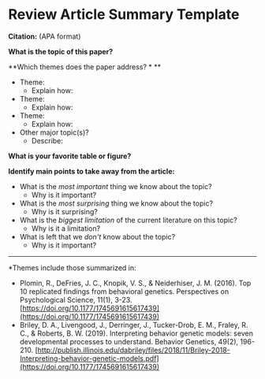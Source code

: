 # Review Article Summary Template

**Citation:** (APA format)

**What is the topic of this paper?**

**Which themes does the paper address? * **

* Theme:
    * Explain how:
* Theme:
    * Explain how:
* Theme:
    * Explain how:
* Other major topic(s)?
    * Describe:

**What is your favorite table or figure?** 

**Identify main points to take away from the article:**

* What is the _most important_ thing we know about the topic?
    * Why is it important?
* What is the _most surprising_ thing we know about the topic?
    * Why is it surprising?
* What is the _biggest limitation_ of the current literature on this topic? 
    * Why is it a limitation?
* What is left that we _don't_ know about the topic?
    * Why is it important?

---

*Themes include those summarized in:

* Plomin, R., DeFries, J. C., Knopik, V. S., &amp; Neiderhiser, J. M. (2016). Top 10 replicated findings from behavioral genetics. Perspectives on Psychological Science, 11(1), 3-23. [https://doi.org/10.1177/1745691615617439](https://doi.org/10.1177/1745691615617439)
* Briley, D. A., Livengood, J., Derringer, J., Tucker-Drob, E. M., Fraley, R. C., &amp; Roberts, B. W. (2019). Interpreting behavior genetic models: seven developmental processes to understand. Behavior Genetics, 49(2), 196-210. [http://publish.illinois.edu/dabriley/files/2018/11/Briley-2018-Interpreting-behavior-genetic-models.pdf](https://doi.org/10.1177/1745691615617439)
